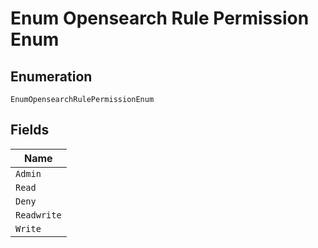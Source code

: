 
# Enum Opensearch Rule Permission Enum

## Enumeration

`EnumOpensearchRulePermissionEnum`

## Fields

| Name |
|  --- |
| `Admin` |
| `Read` |
| `Deny` |
| `Readwrite` |
| `Write` |


